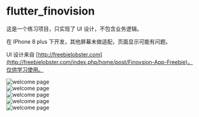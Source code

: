 # flutter_finovision

这是一个练习项目，只实现了 UI 设计，不包含业务逻辑。

在 IPhone 8 plus 下开发，其他屏幕未做适配，页面显示可能有问题。

UI 设计来自 [http://freebielobster.com](http://freebielobster.com/index.php/home/post/Finovsion-App-Freebie)，仅供学习使用。


![welcome page](https://raw.githubusercontent.com/luoqiao6/flutter_finovision/master/screenshot/init_page.png)
<br/>
![welcome page](https://raw.githubusercontent.com/luoqiao6/flutter_finovision/master/screenshot/home_page.png)
<br/>
![welcome page](https://raw.githubusercontent.com/luoqiao6/flutter_finovision/master/screenshot/left_menu.png)
<br/>
![welcome page](https://raw.githubusercontent.com/luoqiao6/flutter_finovision/master/screenshot/main_page.png)
<br/>
![welcome page](https://raw.githubusercontent.com/luoqiao6/flutter_finovision/master/screenshot/profile_page.png)



